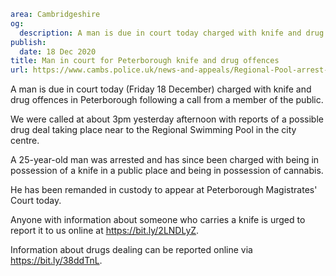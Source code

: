 ```yaml
area: Cambridgeshire
og:
  description: A man is due in court today charged with knife and drug offences in Peterborough following a call from a member of the public.
publish:
  date: 18 Dec 2020
title: Man in court for Peterborough knife and drug offences
url: https://www.cambs.police.uk/news-and-appeals/Regional-Pool-arrest-Dec2020
```

A man is due in court today (Friday 18 December) charged with knife and drug offences in Peterborough following a call from a member of the public.

We were called at about 3pm yesterday afternoon with reports of a possible drug deal taking place near to the Regional Swimming Pool in the city centre.

A 25-year-old man was arrested and has since been charged with being in possession of a knife in a public place and being in possession of cannabis.

He has been remanded in custody to appear at Peterborough Magistrates' Court today.

Anyone with information about someone who carries a knife is urged to report it to us online at https://bit.ly/2LNDLyZ.

Information about drugs dealing can be reported online via https://bit.ly/38ddTnL.
